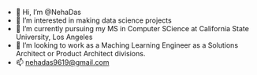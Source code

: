 - 👋 Hi, I’m @NehaDas
- 👀 I’m interested in making data science projects
- 🌱 I’m currently pursuing my MS in Computer SCience at California State University, Los Angeles
- 💞️ I’m looking to work as a Maching Learning Engineer as a Solutions Architect or Product Architect divisions.
- 📫 nehadas9619@gmail.com

<!---
NehaDas25/NehaDas25 is a ✨ special ✨ repository because its `README.md` (this file) appears on your GitHub profile.
You can click the Preview link to take a look at your changes.
--->
